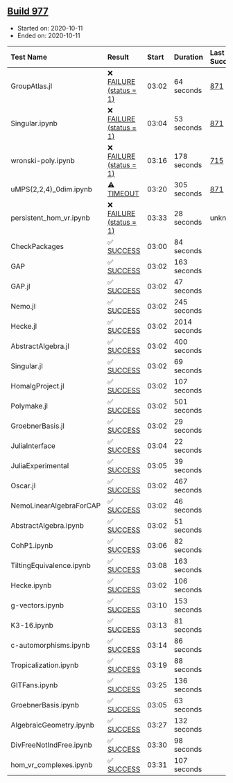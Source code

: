 ## [Build 977](https://oscarci.mathematik.uni-kl.de/job/oscar-stable/977/)

* Started on: 2020-10-11
* Ended on: 2020-10-11

| Test Name    | Result | Start | Duration | Last Success | First Failure |
|:-------------|:-------|:------|:---------|:-------------|:--------------|
| GroupAtlas.jl | ❌ [FAILURE (status = 1)](https://oscarci.mathematik.uni-kl.de/job/oscar-stable/977/artifact/logs/build-977/GroupAtlas.jl.log) | 03:02 | 64 seconds | [871](https://oscarci.mathematik.uni-kl.de/job/oscar-stable/871/) | [872](https://oscarci.mathematik.uni-kl.de/job/oscar-stable/872/) |
| Singular.ipynb | ❌ [FAILURE (status = 1)](https://oscarci.mathematik.uni-kl.de/job/oscar-stable/977/artifact/logs/build-977/Singular.ipynb.log) | 03:04 | 53 seconds | [871](https://oscarci.mathematik.uni-kl.de/job/oscar-stable/871/) | [872](https://oscarci.mathematik.uni-kl.de/job/oscar-stable/872/) |
| wronski-poly.ipynb | ❌ [FAILURE (status = 1)](https://oscarci.mathematik.uni-kl.de/job/oscar-stable/977/artifact/logs/build-977/wronski-poly.ipynb.log) | 03:16 | 178 seconds | [715](https://oscarci.mathematik.uni-kl.de/job/oscar-stable/715/) | [716](https://oscarci.mathematik.uni-kl.de/job/oscar-stable/716/) |
| uMPS(2,2,4)_0dim.ipynb | ⚠ [TIMEOUT](https://oscarci.mathematik.uni-kl.de/job/oscar-stable/977/artifact/logs/build-977/uMPS-2-2-4-_0dim.ipynb.log) | 03:20 | 305 seconds | [871](https://oscarci.mathematik.uni-kl.de/job/oscar-stable/871/) | [872](https://oscarci.mathematik.uni-kl.de/job/oscar-stable/872/) |
| persistent_hom_vr.ipynb | ❌ [FAILURE (status = 1)](https://oscarci.mathematik.uni-kl.de/job/oscar-stable/977/artifact/logs/build-977/persistent_hom_vr.ipynb.log) | 03:33 | 28 seconds | unknown | unknown |
| CheckPackages | ✅ [SUCCESS](https://oscarci.mathematik.uni-kl.de/job/oscar-stable/977/artifact/logs/build-977/CheckPackages.log) | 03:00 | 84 seconds |  |  |
| GAP | ✅ [SUCCESS](https://oscarci.mathematik.uni-kl.de/job/oscar-stable/977/artifact/logs/build-977/GAP.log) | 03:02 | 163 seconds |  |  |
| GAP.jl | ✅ [SUCCESS](https://oscarci.mathematik.uni-kl.de/job/oscar-stable/977/artifact/logs/build-977/GAP.jl.log) | 03:02 | 47 seconds |  |  |
| Nemo.jl | ✅ [SUCCESS](https://oscarci.mathematik.uni-kl.de/job/oscar-stable/977/artifact/logs/build-977/Nemo.jl.log) | 03:02 | 245 seconds |  |  |
| Hecke.jl | ✅ [SUCCESS](https://oscarci.mathematik.uni-kl.de/job/oscar-stable/977/artifact/logs/build-977/Hecke.jl.log) | 03:02 | 2014 seconds |  |  |
| AbstractAlgebra.jl | ✅ [SUCCESS](https://oscarci.mathematik.uni-kl.de/job/oscar-stable/977/artifact/logs/build-977/AbstractAlgebra.jl.log) | 03:02 | 400 seconds |  |  |
| Singular.jl | ✅ [SUCCESS](https://oscarci.mathematik.uni-kl.de/job/oscar-stable/977/artifact/logs/build-977/Singular.jl.log) | 03:02 | 69 seconds |  |  |
| HomalgProject.jl | ✅ [SUCCESS](https://oscarci.mathematik.uni-kl.de/job/oscar-stable/977/artifact/logs/build-977/HomalgProject.jl.log) | 03:02 | 107 seconds |  |  |
| Polymake.jl | ✅ [SUCCESS](https://oscarci.mathematik.uni-kl.de/job/oscar-stable/977/artifact/logs/build-977/Polymake.jl.log) | 03:02 | 501 seconds |  |  |
| GroebnerBasis.jl | ✅ [SUCCESS](https://oscarci.mathematik.uni-kl.de/job/oscar-stable/977/artifact/logs/build-977/GroebnerBasis.jl.log) | 03:02 | 29 seconds |  |  |
| JuliaInterface | ✅ [SUCCESS](https://oscarci.mathematik.uni-kl.de/job/oscar-stable/977/artifact/logs/build-977/JuliaInterface.log) | 03:04 | 22 seconds |  |  |
| JuliaExperimental | ✅ [SUCCESS](https://oscarci.mathematik.uni-kl.de/job/oscar-stable/977/artifact/logs/build-977/JuliaExperimental.log) | 03:05 | 39 seconds |  |  |
| Oscar.jl | ✅ [SUCCESS](https://oscarci.mathematik.uni-kl.de/job/oscar-stable/977/artifact/logs/build-977/Oscar.jl.log) | 03:02 | 467 seconds |  |  |
| NemoLinearAlgebraForCAP | ✅ [SUCCESS](https://oscarci.mathematik.uni-kl.de/job/oscar-stable/977/artifact/logs/build-977/NemoLinearAlgebraForCAP.log) | 03:02 | 46 seconds |  |  |
| AbstractAlgebra.ipynb | ✅ [SUCCESS](https://oscarci.mathematik.uni-kl.de/job/oscar-stable/977/artifact/logs/build-977/AbstractAlgebra.ipynb.log) | 03:02 | 51 seconds |  |  |
| CohP1.ipynb | ✅ [SUCCESS](https://oscarci.mathematik.uni-kl.de/job/oscar-stable/977/artifact/logs/build-977/CohP1.ipynb.log) | 03:06 | 82 seconds |  |  |
| TiltingEquivalence.ipynb | ✅ [SUCCESS](https://oscarci.mathematik.uni-kl.de/job/oscar-stable/977/artifact/logs/build-977/TiltingEquivalence.ipynb.log) | 03:08 | 163 seconds |  |  |
| Hecke.ipynb | ✅ [SUCCESS](https://oscarci.mathematik.uni-kl.de/job/oscar-stable/977/artifact/logs/build-977/Hecke.ipynb.log) | 03:02 | 106 seconds |  |  |
| g-vectors.ipynb | ✅ [SUCCESS](https://oscarci.mathematik.uni-kl.de/job/oscar-stable/977/artifact/logs/build-977/g-vectors.ipynb.log) | 03:10 | 153 seconds |  |  |
| K3-16.ipynb | ✅ [SUCCESS](https://oscarci.mathematik.uni-kl.de/job/oscar-stable/977/artifact/logs/build-977/K3-16.ipynb.log) | 03:13 | 81 seconds |  |  |
| c-automorphisms.ipynb | ✅ [SUCCESS](https://oscarci.mathematik.uni-kl.de/job/oscar-stable/977/artifact/logs/build-977/c-automorphisms.ipynb.log) | 03:14 | 86 seconds |  |  |
| Tropicalization.ipynb | ✅ [SUCCESS](https://oscarci.mathematik.uni-kl.de/job/oscar-stable/977/artifact/logs/build-977/Tropicalization.ipynb.log) | 03:19 | 88 seconds |  |  |
| GITFans.ipynb | ✅ [SUCCESS](https://oscarci.mathematik.uni-kl.de/job/oscar-stable/977/artifact/logs/build-977/GITFans.ipynb.log) | 03:25 | 136 seconds |  |  |
| GroebnerBasis.ipynb | ✅ [SUCCESS](https://oscarci.mathematik.uni-kl.de/job/oscar-stable/977/artifact/logs/build-977/GroebnerBasis.ipynb.log) | 03:05 | 63 seconds |  |  |
| AlgebraicGeometry.ipynb | ✅ [SUCCESS](https://oscarci.mathematik.uni-kl.de/job/oscar-stable/977/artifact/logs/build-977/AlgebraicGeometry.ipynb.log) | 03:27 | 132 seconds |  |  |
| DivFreeNotIndFree.ipynb | ✅ [SUCCESS](https://oscarci.mathematik.uni-kl.de/job/oscar-stable/977/artifact/logs/build-977/DivFreeNotIndFree.ipynb.log) | 03:30 | 98 seconds |  |  |
| hom_vr_complexes.ipynb | ✅ [SUCCESS](https://oscarci.mathematik.uni-kl.de/job/oscar-stable/977/artifact/logs/build-977/hom_vr_complexes.ipynb.log) | 03:31 | 107 seconds |  |  |
